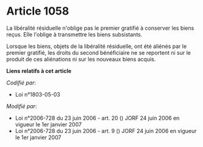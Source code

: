 # Article 1058

La libéralité résiduelle n'oblige pas le premier gratifié à conserver les biens reçus. Elle l'oblige à transmettre les biens
subsistants.

Lorsque les biens, objets de la libéralité résiduelle, ont été aliénés par le premier gratifié, les droits du second
bénéficiaire ne se reportent ni sur le produit de ces aliénations ni sur les nouveaux biens acquis.

**Liens relatifs à cet article**

_Codifié par_:

  - Loi n°1803-05-03

_Modifié par_:

  - Loi n°2006-728 du 23 juin 2006 - art. 20 () JORF 24 juin 2006 en vigueur le 1er janvier 2007
  - Loi n°2006-728 du 23 juin 2006 - art. 9 () JORF 24 juin 2006 en vigueur le 1er janvier 2007
